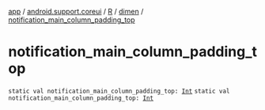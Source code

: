 [app](../../../index.md) / [android.support.coreui](../../index.md) / [R](../index.md) / [dimen](index.md) / [notification_main_column_padding_top](.)

# notification_main_column_padding_top

`static val notification_main_column_padding_top: `[`Int`](https://kotlinlang.org/api/latest/jvm/stdlib/kotlin/-int/index.html)
`static val notification_main_column_padding_top: `[`Int`](https://kotlinlang.org/api/latest/jvm/stdlib/kotlin/-int/index.html)
